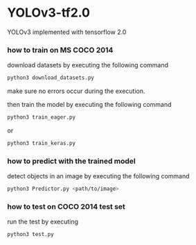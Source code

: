 # YOLOv3-tf2.0

YOLOv3 implemented with tensorflow 2.0

### how to train on MS COCO 2014

download datasets by executing the following command

```Bash
python3 download_datasets.py
```

make sure no errors occur during the execution.

then train the model by executing the following command

```Bash
python3 train_eager.py
```
or
```Bash
python3 train_keras.py
```

### how to predict with the trained model

detect objects in an image by executing the following command

```bash
python3 Predictor.py <path/to/image>
```

### how to test on COCO 2014 test set

run the test by executing

```bash
python3 test.py
```
